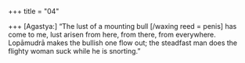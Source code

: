 +++
title = "04"

+++
[Agastya:] “The lust of a mounting bull [/waxing reed = penis] has come  to me, lust arisen from here, from there, from everywhere.  
Lopāmudrā makes the bullish one flow out; the steadfast man does the  flighty woman suck while he is snorting.”  